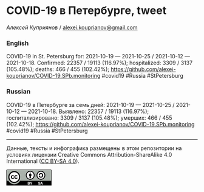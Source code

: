 COVID-19 в Петербурге, tweet
============================

*Алексей Куприянов* /
<a href="mailto:alexei.kouprianov@gmail.com" class="email">alexei.kouprianov@gmail.com</a>

### English

COVID-19 in St. Petersburg for: 2021-10-19 — 2021-10-25 / 2021-10-12 —
2021-10-18. Сonfirmed: 22357 / 19113 (116.97%); hospitalized: 3309 /
3137 (105.48%); deaths: 466 / 455 (102.42%);
<a href="https://github.com/alexei-kouprianov/COVID-19.SPb.monitoring" class="uri">https://github.com/alexei-kouprianov/COVID-19.SPb.monitoring</a>
\#covid19 \#Russia \#StPetersburg

### Russian

COVID-19 в Петербурге за семь дней: 2021-10-19 — 2021-10-25 / 2021-10-12
— 2021-10-18. Выявлено: 22357 / 19113 (116.97%); госпитализировано: 3309
/ 3137 (105.48%); умерших: 466 / 455 (102.42%);
<a href="https://github.com/alexei-kouprianov/COVID-19.SPb.monitoring" class="uri">https://github.com/alexei-kouprianov/COVID-19.SPb.monitoring</a>
\#covid19 \#Russia \#StPetersburg

------------------------------------------------------------------------

Данные, тексты и инфографика размещены в этом репозитории на условиях
лицензии Creative Commons Attribution-ShareAlike 4.0 International ([CC
BY-SA 4.0](https://creativecommons.org/licenses/by-sa/4.0/)).

![](../misc/CC-BY-SA-icon.png "CC-BY-SA")
